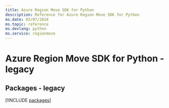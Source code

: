 ```yaml
---
title: Azure Region Move SDK for Python
description: Reference for Azure Region Move SDK for Python
ms.date: 03/07/2024
ms.topic: reference
ms.devlang: python
ms.service: regionmove
---
```

# Azure Region Move SDK for Python - legacy
## Packages - legacy
[!INCLUDE [packages](region-move-index.md)]